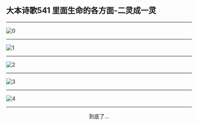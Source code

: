 
## 大本诗歌541 里面生命的各方面-二灵成一灵
        
<div id="aplayer0"></div>

---

<img alt="0" data-original="/data/d0541/0.png">

---

<img alt="1" data-original="/data/d0541/1.png">

---

<img alt="2" data-original="/data/d0541/2.png">

---

<img alt="3" data-original="/data/d0541/3.png">

---

<img alt="4" data-original="/data/d0541/4.png">

---

<p style="text-align: center">到底了...</p>

<script src="/js/dist-view.js"></script>

<script>
MAIN.id = 'd0541';
        
const ap0 = new APlayer({
    container: document.getElementById('aplayer0'),
    volume: 1,
    loop: 'none',
    preload: 'none',
    audio: [{
        name: '大本诗歌541.mp3',
        artist: '大本诗歌',
        url: 'https://res.wx.qq.com/voice/getvoice?mediaid=MzI0NTk3MDM5M18yMjQ3NDk0Mjc3',
        cover: '/favicon'
    }]
});
</script>
